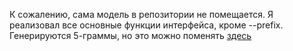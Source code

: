 К сожалению, сама модель в репозитории не помещается. Я реализовал все основные функции интерфейса, кроме --prefix. Генерируются 5-граммы, но это можно поменять [здесь](https://github.com/VronskiyA/Tinkoff_ngrams/blob/9ab952f739c9138ee776d59998058079901c6989/train.py#L99)
